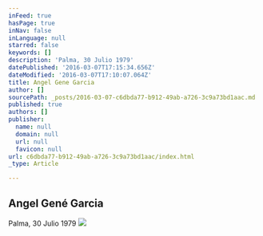```yaml
---
inFeed: true
hasPage: true
inNav: false
inLanguage: null
starred: false
keywords: []
description: 'Palma, 30 Julio 1979'
datePublished: '2016-03-07T17:15:34.656Z'
dateModified: '2016-03-07T17:10:07.064Z'
title: Angel Gene Garcia
author: []
sourcePath: _posts/2016-03-07-c6dbda77-b912-49ab-a726-3c9a73bd1aac.md
published: true
authors: []
publisher:
  name: null
  domain: null
  url: null
  favicon: null
url: c6dbda77-b912-49ab-a726-3c9a73bd1aac/index.html
_type: Article

---
```

## Angel Gené Garcia

Palma, 30 Julio 1979
![](https://the-grid-user-content.s3-us-west-2.amazonaws.com/a9b7cbd1-eb45-4212-9ac9-1d229b350641.jpg)